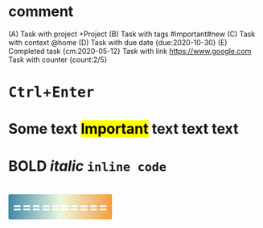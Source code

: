 
# comment
(A) Task with project +Project
(B) Task with tags #important#new
(C) Task with context @home
(D) Task with due date {due:2020-10-30}
(E) Completed task {cm:2020-05-12}
Task with link https://www.google.com
Task with counter {count:2/5}








# <kbd>Ctrl</kbd>+<kbd>Enter</kbd>
# Some text <mark>Important</mark> text text text
# **BOLD** *italic* `inline code`
# <span style="display:inline-block;background:linear-gradient(0.25turn,#3f87a6,#ebf8e1,#f69d3c);color:#fff;padding:0.5rem;border-radius:3px;font-style:bold;">==========</span>